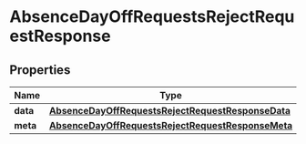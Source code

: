 

# AbsenceDayOffRequestsRejectRequestResponse


## Properties

| Name | Type | Description | Notes |
|------------ | ------------- | ------------- | -------------|
|**data** | [**AbsenceDayOffRequestsRejectRequestResponseData**](AbsenceDayOffRequestsRejectRequestResponseData.md) |  |  [optional] |
|**meta** | [**AbsenceDayOffRequestsRejectRequestResponseMeta**](AbsenceDayOffRequestsRejectRequestResponseMeta.md) |  |  [optional] |




